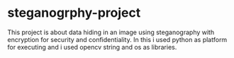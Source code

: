 # steganogrphy-project
This project is about data hiding in an image using steganography with encryption for security and confidentiality.
In this i used python as platform for executing and i used 
opencv
string and 
os as libraries.
